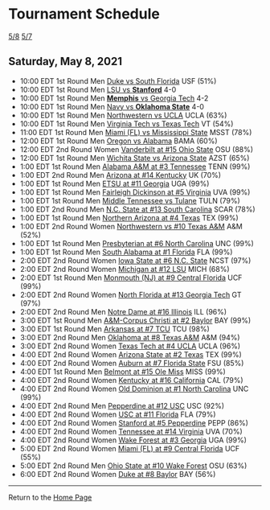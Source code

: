 # Tournament Schedule  

[5/8](./05-08.md) [5/7](./05-07.md)  

## Saturday, May 8, 2021  

- 10:00 EDT 1st Round Men   [Duke vs South Florida](#) USF (51%)  
- 10:00 EDT 1st Round Men   [LSU vs <b>Stanford</b>](#) 4-0  
- 10:00 EDT 1st Round Men   [<b>Memphis</b> vs Georgia Tech](#) 4-2  
- 10:00 EDT 1st Round Men   [Navy vs <b>Oklahoma State</b>](#) 4-0  
- 10:00 EDT 1st Round Men   [Northwestern vs UCLA](#) UCLA (63%)  
- 10:00 EDT 1st Round Men   [Virginia Tech vs Texas Tech](#) VT (54%)  
- 11:00 EDT 1st Round Men   [Miami (FL) vs Mississippi State](#) MSST (78%)  
- 12:00 EDT 1st Round Men   [Oregon vs Alabama](#) BAMA (60%)  
- 12:00 EDT 2nd Round Women [Vanderbilt at #15 Ohio State](#) OSU (88%)  
- 12:00 EDT 1st Round Men   [Wichita State vs Arizona State](#) AZST (65%)  
- 1:00 EDT 1st Round Men   [Alabama A&M at #3 Tennessee](#) TENN (99%)  
- 1:00 EDT 2nd Round Men   [Arizona at #14 Kentucky](#) UK (70%)  
- 1:00 EDT 1st Round Men   [ETSU at #11 Georgia](#) UGA (99%)  
- 1:00 EDT 1st Round Men   [Fairleigh Dickinson at #5 Virginia](#) UVA (99%)  
- 1:00 EDT 1st Round Men   [Middle Tennessee vs Tulane](#) TULN (79%)  
- 1:00 EDT 2nd Round Men   [N.C. State at #13 South Carolina](#) SCAR (78%)  
- 1:00 EDT 1st Round Men   [Northern Arizona at #4 Texas](#) TEX (99%)  
- 1:00 EDT 2nd Round Women [Northwestern vs #10 Texas A&M](#) A&M (52%)  
- 1:00 EDT 1st Round Men   [Presbyterian at #6 North Carolina](#) UNC (99%)  
- 1:00 EDT 1st Round Men   [South Alabama at #1 Florida](#) FLA (99%)  
- 2:00 EDT 2nd Round Women [Iowa State at #6 N.C. State](#) NCST (97%)  
- 2:00 EDT 2nd Round Women [Michigan at #12 LSU](#) MICH (68%)  
- 2:00 EDT 1st Round Men   [Monmouth (NJ) at #9 Central Florida](#) UCF (99%)  
- 2:00 EDT 2nd Round Women [North Florida at #13 Georgia Tech](#) GT (97%)  
- 2:00 EDT 2nd Round Men   [Notre Dame at #16 Illinois](#) ILL (96%)  
- 3:00 EDT 1st Round Men   [A&M-Corpus Christi at #2 Baylor](#) BAY (99%)  
- 3:00 EDT 1st Round Men   [Arkansas at #7 TCU](#) TCU (98%)  
- 3:00 EDT 2nd Round Men   [Oklahoma at #8 Texas A&M](#) A&M (94%)  
- 3:00 EDT 2nd Round Women [Texas Tech at #4 UCLA](#) UCLA (96%)  
- 4:00 EDT 2nd Round Women [Arizona State at #2 Texas](#) TEX (99%)  
- 4:00 EDT 2nd Round Women [Auburn at #7 Florida State](#) FSU (85%)  
- 4:00 EDT 1st Round Men   [Belmont at #15 Ole Miss](#) MISS (99%)  
- 4:00 EDT 2nd Round Women [Kentucky at #16 California](#) CAL (79%)  
- 4:00 EDT 2nd Round Women [Old Dominion at #1 North Carolina](#) UNC (99%)  
- 4:00 EDT 2nd Round Men   [Pepperdine at #12 USC](#) USC (92%)  
- 4:00 EDT 2nd Round Women [USC at #11 Florida](#) FLA (79%)  
- 4:00 EDT 2nd Round Women [Stanford at #5 Pepperdine](#) PEPP (86%)  
- 4:00 EDT 2nd Round Women [Tennessee at #14 Virginia](#) UVA (70%)  
- 4:00 EDT 2nd Round Women [Wake Forest at #3 Georgia](#) UGA (99%)  
- 5:00 EDT 2nd Round Women [Miami (FL) at #9 Central Florida](#) UCF (55%)  
- 5:00 EDT 2nd Round Men   [Ohio State at #10 Wake Forest](#) OSU (63%)  
- 6:00 EDT 2nd Round Women [Duke at #8 Baylor](#) BAY (56%)  
  
------
Return to the [Home Page](../../index.md)
